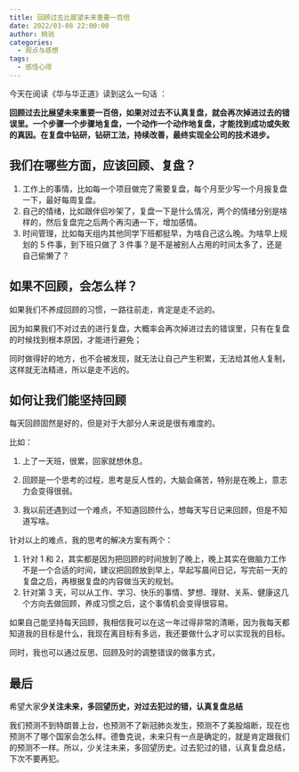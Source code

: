 ```yaml
---
title: 回顾过去比展望未来重要一百倍
date: 2022/03-08 22:00:00
author: 桃翁
categories: 
  - 观点与感想
tags: 
  - 感悟心得
---
```


今天在阅读《华与华正道》读到这么一句话 ：

**回顾过去比展望未来重要一百倍，如果对过去不认真复盘，就会再次掉进过去的错误里。一个步骤一个步骤地复盘，一个动作一个动作地复盘，才能找到成功或失败的真因。在复盘中钻研，钻研工法，持续改善，最终实现全公司的技术进步。**

## 我们在哪些方面，应该回顾、复盘？

1.  工作上的事情，比如每一个项目做完了需要复盘，每个月至少写一个月报复盘一下，最好每周复盘。
2.  自己的情绪，比如跟伴侣吵架了，复盘一下是什么情况，两个的情绪分别是啥样的，然后复盘完之后两个再沟通一下，增加感情。
3.  时间管理，比如每天组内其他同学下班都挺早，为啥自己这么晚。为啥早上规划的 5 件事，到下班只做了 3 件事？是不是被别人占用的时间太多了，还是自己偷懒了？

## 如果不回顾，会怎么样？

如果我们不养成回顾的习惯，一路往前走，肯定是走不远的。

因为如果我们不对过去的进行复盘，大概率会再次掉进过去的错误里，只有在复盘的时候找到根本原因，才能进行避免；

同时做得好的地方，也不会被发现，就无法让自己产生积累，无法给其他人复制，这样就无法精进，所以是走不远的。

## 如何让我们能坚持回顾

每天回顾固然是好的，但是对于大部分人来说是很有难度的。

比如：

1. 上了一天班，很累，回家就想休息。

2. 回顾是一个思考的过程，思考是反人性的，大脑会痛苦，特别是在晚上，意志力会变得很弱。

3. 我以前还遇到过一个难点，不知道回顾什么，想每天写日记来回顾，但是不知道写啥。

针对以上的难点，我的思考的解决方案有两个：

1. 针对 1 和 2，其实都是因为把回顾的时间放到了晚上，晚上其实在做脑力工作不是一个合适的时间，建议把回顾放到早上，早起写晨间日记，写完前一天的复盘之后，再根据复盘的内容做当天的规划。
2. 针对第 3 天，可以从工作、学习、快乐的事情、梦想、理财、关系、健康这几个方向去做回顾，养成习惯之后，这个事情机会变得很容易。

如果自己能坚持每天回顾，我相信我可以在这一年过得非常的清晰，因为我每天都知道我的目标是什么，我现在离目标有多远，我还要做什么才可以实现我的目标。

同时，我也可以通过反思、回顾及时的调整错误的做事方式，

## 最后

希望大家**少关注未来，多回望历史，对过去犯过的错，认真复盘总结**

我们预测不到特朗普上台，也预测不了新冠肺炎发生，预测不了美股熔断，现在也预测不了哪个国家会怎么样。德鲁克说，未来只有一点是确定的，就是肯定跟我们的预测不一样。所以，少关注未来，多回望历史。过去犯过的错，认真复盘总结，下次不要再犯。
